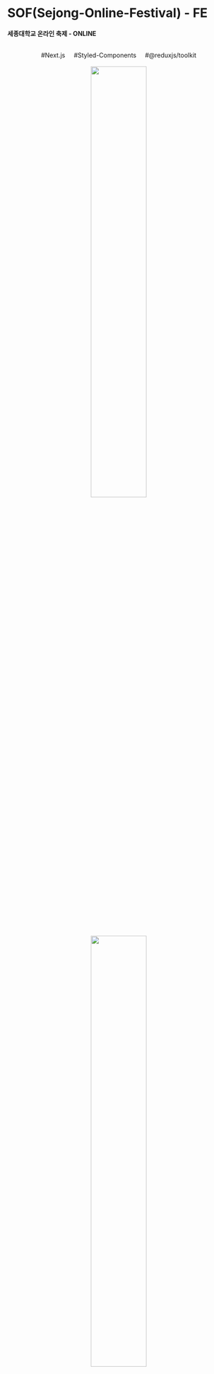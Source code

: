 # SOF(Sejong-Online-Festival) - FE
__세종대학교 온라인 축제 - ONLINE__
<br /><br />
<div align=center>
  #Next.js &nbsp; &nbsp; #Styled-Components &nbsp; &nbsp; #@reduxjs/toolkit
  <br /><br />
  <img src="https://user-images.githubusercontent.com/47492535/135700437-3791f693-db3a-491b-89cc-119f44a086a6.png" width="50%">
  <br /> <br />
  <img src="https://user-images.githubusercontent.com/47492535/135700434-1dd94212-f8df-4ece-8201-b0105c2fd1d2.png" width="50%">
  <br /><br />
  <img src="https://user-images.githubusercontent.com/47492535/135700436-46eab051-4784-4b10-8c27-2b8ed7f3d43b.png" width="50%">
</div>
